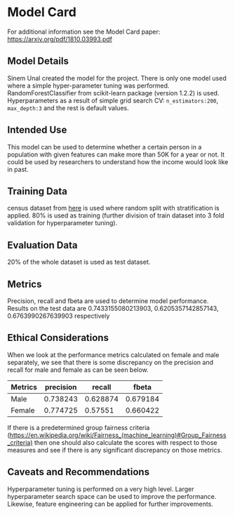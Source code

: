 # Model Card

For additional information see the Model Card paper: https://arxiv.org/pdf/1810.03993.pdf

## Model Details
Sinem Unal created the model for the project. 
There is only one model used where a simple hyper-parameter tuning was performed. RandomForestClassifier from scikit-learn package (version 1.2.2) is used.
Hyperparameters as a result of simple grid search CV: `n_estimators:200`, `max_depth:3` and the rest is default values.


## Intended Use
This model can be used to determine whether a certain person in a population with given features 
can make more than 50K for a year or not. It could be used by researchers to understand how the income would look like in past.

## Training Data
census dataset from <a href="https://archive.ics.uci.edu/ml/datasets/census+income" target="_blank">here</a> is used where random split with stratification is applied.
80% is used as training (further division of train dataset into 3 fold validation for hyperparameter tuning).
## Evaluation Data
20% of the whole dataset is used as test dataset.

## Metrics
Precision, recall and fbeta are used to determine model performance. Results on the test data are 0.7433155080213903, 0.6205357142857143, 0.6763990267639903 respectively


## Ethical Considerations
When we look at the performance metrics calculated on female and male separately, we see that there is some discrepancy on the precision and recall for 
male and female as can be seen below.

Metrics | precision | recall | fbeta  
--- | --- |--------|----
Male | 0.738243 | 0.628874    | 0.679184 
Female|  0.774725 |  0.57551 | 0.660422
If there is a predetermined group fairness criteria (https://en.wikipedia.org/wiki/Fairness_(machine_learning)#Group_Fairness_criteria) then one should
also calculate the scores with respect to those measures and see if there is
any significant discrepancy on those metrics. 

## Caveats and Recommendations

Hyperparameter tuning is performed on a very high level. Larger hyperparameter search space can be used to improve the performance.
Likewise, feature engineering can be applied for further improvements.
